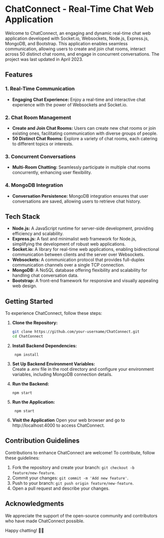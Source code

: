 # ChatConnect - Real-Time Chat Web Application

Welcome to ChatConnect, an engaging and dynamic real-time chat web application developed with Socket.io, Websockets, Node.js, Express.js, MongoDB, and Bootstrap. This application enables seamless communication, allowing users to create and join chat rooms, interact across 50 distinct chat rooms, and engage in concurrent conversations. The project was last updated in April 2023.

## Features

### 1. Real-Time Communication
- **Engaging Chat Experience:** Enjoy a real-time and interactive chat experience with the power of Websockets and Socket.io.

### 2. Chat Room Management
- **Create and Join Chat Rooms:** Users can create new chat rooms or join existing ones, facilitating communication with diverse groups of people.
- **50 Distinct Chat Rooms:** Explore a variety of chat rooms, each catering to different topics or interests.

### 3. Concurrent Conversations
- **Multi-Room Chatting:** Seamlessly participate in multiple chat rooms concurrently, enhancing user flexibility.

### 4. MongoDB Integration
- **Conversation Persistence:** MongoDB integration ensures that user conversations are saved, allowing users to retrieve chat history.

## Tech Stack

- **Node.js:** A JavaScript runtime for server-side development, providing efficiency and scalability.
- **Express.js:** A fast and minimalist web framework for Node.js, simplifying the development of robust web applications.
- **Socket.io:** A library for real-time web applications, enabling bidirectional communication between clients and the server over Websockets.
- **Websockets:** A communication protocol that provides full-duplex communication channels over a single TCP connection.
- **MongoDB:** A NoSQL database offering flexibility and scalability for handling chat conversation data.
- **Bootstrap:** A front-end framework for responsive and visually appealing web design.

## Getting Started

To experience ChatConnect, follow these steps:

1. **Clone the Repository:**
   ```bash
   git clone https://github.com/your-username/ChatConnect.git
   cd ChatConnect
2. **Install Backend Dependencies:**
   ```
    npm install
   ```
3. **Set Up Backend Environment Variables:**  
Create a .env file in the root directory and configure your environment variables, including MongoDB connection details.

4. **Run the Backend:**
   ```
   npm start
   ```
5. **Run the Application:**
   ```
    npm start
    ``` 
6. **Visit the Application**
    Open your web browser and go to http://localhost:4000 to access ChatConnect.


## Contribution Guidelines

Contributions to enhance ChatConnect are welcome! To contribute, follow these guidelines:

1. Fork the repository and create your branch: `git checkout -b feature/new-feature`.
2. Commit your changes: `git commit -m 'Add new feature'`.
3. Push to your branch: `git push origin feature/new-feature`.
4. Open a pull request and describe your changes.

## Acknowledgments

We appreciate the support of the open-source community and contributors who have made ChatConnect possible.

Happy chatting! 🚀💬
